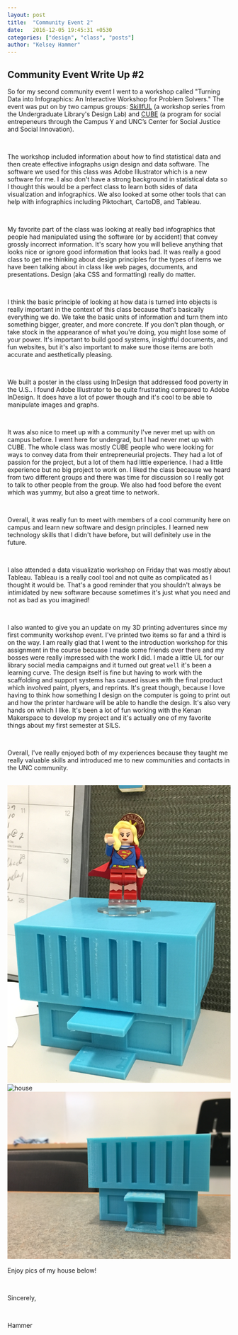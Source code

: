 ```yaml
---
layout: post
title:  "Community Event 2"
date:   2016-12-05 19:45:31 +0530
categories: ["design", "class", "posts"]
author: "Kelsey Hammer"
---
```

<h2> Community Event Write Up #2 </h2>

So for my second community event I went to a workshop called "Turning Data into Infographics: An Interactive Workshop for Problem Solvers." The event was put on
by two campus groups: <a href="http://skillful.web.unc.edu/">SkillfUL</a> (a workshop series from the Undergraduate Library's Design Lab) 
and <a href="http://socialinnovation.unc.edu/spaces/cube/">CUBE</a> (a program for social entrepeneurs through the Campus Y and UNC’s Center for 
Social Justice and Social Innovation). 

<br>

The workshop included information about how to find statistical data and then create effective infographs usign design and data software. The software we used for this class was 
Adobe Illustrator which is a new software for me. I also don't have a strong background in statistical data so I thought this would be a perfect class to learn both sides of data
visualization and infographics. We also looked at some other tools that can help with infographics including Piktochart, CartoDB, and Tableau. 

<br>

My favorite part of the class was looking at really bad infographics that people had manipulated using the software (or by accident) that convey grossly incorrect information. It's 
scary how you will believe anything that looks nice or ignore good information that looks bad. It was really a good class to get me thinking about design principles for
the types of items we have been talking about in class like web pages, documents, and presentations. Design (aka CSS and formatting) really do matter. 

<br>

I think the basic principle of looking at how data is turned into objects is really important in the context of this class because that's basically everything we do. We take the basic units
of information and turn them into something bigger, greater, and more concrete. If you don't plan though, or take stock in the appearance of what you're doing, you might lose some of your
power. It's important to build good systems, insightful documents, and fun websites, but it's also important to make sure those items are both accurate and aesthetically pleasing. 

<br>

We built a poster in the class using InDesign that addressed food poverty in the U.S.. I found Adobe Illustrator to be quite frustrating compared to Adobe InDesign. It does have a lot of 
power though and it's cool to be able to manipulate images and graphs. 

<br>

It was also nice to meet up with a community I've never met up with on campus before. I went here for undergrad, but I had never met up with CUBE. The whole class was mostly CUBE people
who were looking for ways to convey data from their entrepreneurial projects. They had a lot of passion for the project, but a lot of them had little experience. I had a little 
experience but no big project to work on. I liked the class because we heard from two different groups and there was time for discussion so I really got to talk to other people from the 
group. We also had food before the event which was yummy, but also a great time to network. 

<br>

Overall, it was really fun to meet with members of a cool community here on campus and learn new software and design principles. I learned new technology skills that I didn't have before,
but will definitely use in the future. 

<br>

I also attended a data visualizatio workshop on Friday that was mostly about Tableau. Tableau is a really cool tool and not quite as complicated as I thought it would be. That's a good
reminder that you shouldn't always be intimidated by new software because sometimes it's just what you need and not as bad as you imagined! 

<br>

I also wanted to give you an update on my 3D printing adventures since my first community workshop event. I've printed two items so far and a third is on the way. I am really glad that 
I went to the introduction workshop for this assignment in the course becuase I made some friends over there and my bosses were really impressed with the work I did. I made a little
UL for our library social media campaigns and it turned out great `well` it's been a learning curve. The design itself is fine but having to work with the scaffolding and support systems
has caused issues with the final product which involved paint, plyers, and reprints. It's great though, because I love having to think how something I design on the computer is going 
to print out and how the printer hardware will be able to handle the design. It's also very hands on which I like. It's been a lot of fun working with the Kenan Makerspace to develop
my project and it's actually one of my favorite things about my first semester at SILS. 

<br>

Overall, I've really enjoyed both of my experiences because they taught me really valuable skills and introduced me to new communities
and contacts in the UNC community. 

<br>

<img src="1 house.JPG" alt="house">

<br>

<img src="2 house.JPG" alt="house">

<br>

<img src="3 house.JPG" alt="house">

<br>

Enjoy pics of my house below! 

<br>

Sincerely, 

<br>

Hammer

